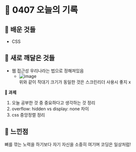 # 🧸 0407 오늘의 기록
## 💙 배운 것들
* CSS

## 💚 새로 깨달은 것들
* 웹 접근성 우리나라는 법으로 정해져있음
    * ![image](https://user-images.githubusercontent.com/84116709/162145547-63d1521c-6f11-4493-ab06-95c6d5784649.png)   
    위와 같이 작대기 크기가 동일한 것은 스크린리더 사용시 좋지 x 


**📍 과제**
1. 오늘 공부한 것 중 중요하다고 생각하는 것 정리
2. overflow: hidden vs display: none 차이
3. css 중앙정렬 정리

## 💜 느낀점
뼈를 깎는 노력을 하기보다 자기 자신을 소중히 여기며 코딩은 일상처럼!
